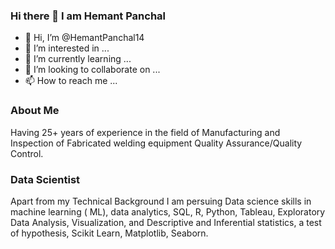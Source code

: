### Hi there 👋 I am Hemant Panchal

- 👋 Hi, I’m @HemantPanchal14
- 👀 I’m interested in ...
- 🌱 I’m currently learning ...
- 💞️ I’m looking to collaborate on ...
- 📫 How to reach me ...

<!---
HemantPanchal14/HemantPanchal14 is a ✨ special ✨ repository because its `README.md` (this file) appears on your GitHub profile.
You can click the Preview link to take a look at your changes.
--->

### About Me
Having 25+ years of experience in the field of Manufacturing and Inspection of Fabricated welding equipment Quality Assurance/Quality Control.

### Data Scientist
Apart from my Technical Background I am persuing Data science skills in machine learning ( ML), data analytics, SQL, R, Python, Tableau,  Exploratory Data Analysis, Visualization, 
and Descriptive and Inferential statistics, a test of hypothesis, Scikit Learn, Matplotlib, Seaborn.
